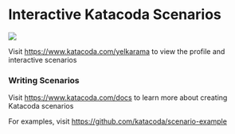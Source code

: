 # Interactive Katacoda Scenarios

[![](http://shields.katacoda.com/katacoda/yelkarama/count.svg)](https://www.katacoda.com/yelkarama "Get your profile on Katacoda.com")

Visit https://www.katacoda.com/yelkarama to view the profile and interactive scenarios

### Writing Scenarios
Visit https://www.katacoda.com/docs to learn more about creating Katacoda scenarios

For examples, visit https://github.com/katacoda/scenario-example
